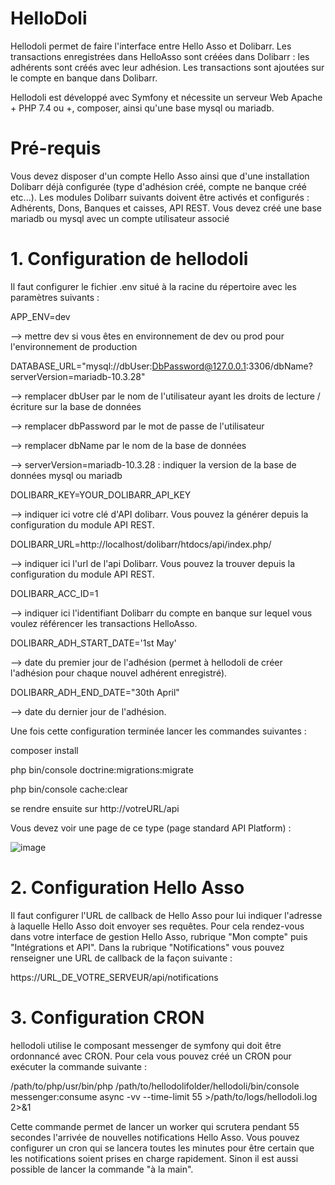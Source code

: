 # HelloDoli

Hellodoli permet de faire l'interface entre Hello Asso et Dolibarr. Les transactions enregistrées dans HelloAsso sont créées dans Dolibarr : les adhérents sont créés avec leur adhésion. Les transactions sont ajoutées sur le compte en banque dans Dolibarr.

Hellodoli est développé avec Symfony et nécessite un serveur Web Apache + PHP 7.4 ou +, composer, ainsi qu'une base mysql ou mariadb.

# Pré-requis

Vous devez disposer d'un compte Hello Asso ainsi que d'une installation Dolibarr déjà configurée (type d'adhésion créé, compte ne banque créé etc...).
Les modules Dolibarr suivants doivent être activés et configurés : Adhérents, Dons, Banques et caisses, API REST.
Vous devez créé une base mariadb ou mysql avec un compte utilisateur associé

# 1. Configuration de hellodoli 

Il faut configurer le fichier .env situé à la racine du répertoire avec les paramètres suivants : 

APP_ENV=dev 

--> mettre dev si vous êtes en environnement de dev ou prod pour l'environnement de production

DATABASE_URL="mysql://dbUser:DbPassword@127.0.0.1:3306/dbName?serverVersion=mariadb-10.3.28"

--> remplacer dbUser par le nom de l'utilisateur ayant les droits de lecture / écriture sur la base de données

--> remplacer dbPassword par le mot de passe de l'utilisateur

--> remplacer dbName par le nom de la base de données

--> serverVersion=mariadb-10.3.28 : indiquer la version de la base de données mysql ou mariadb

DOLIBARR_KEY=YOUR_DOLIBARR_API_KEY

--> indiquer ici votre clé d'API dolibarr. Vous pouvez la générer depuis la configuration du module API REST.

DOLIBARR_URL=http://localhost/dolibarr/htdocs/api/index.php/

--> indiquer ici l'url de l'api Dolibarr. Vous pouvez la trouver depuis la configuration du module API REST.

DOLIBARR_ACC_ID=1

--> indiquer ici l'identifiant Dolibarr du compte en banque sur lequel vous voulez référencer les transactions HelloAsso.

DOLIBARR_ADH_START_DATE='1st May'

--> date du premier jour de l'adhésion (permet à hellodoli de créer l'adhésion pour chaque nouvel adhérent enregistré).

DOLIBARR_ADH_END_DATE="30th April"

--> date du dernier jour de l'adhésion.

Une fois cette configuration terminée lancer les commandes suivantes : 

composer install

php bin/console doctrine:migrations:migrate

php bin/console cache:clear

se rendre ensuite sur http://votreURL/api

Vous devez voir une page de ce type (page standard API Platform) : 

![image](https://user-images.githubusercontent.com/10023914/137630477-606c924a-baa1-4d0d-94d3-f77b5d00bf01.png)

# 2. Configuration Hello Asso

Il faut configurer l'URL de callback de Hello Asso pour lui indiquer l'adresse à laquelle Hello Asso doit envoyer ses requêtes. Pour cela rendez-vous dans votre interface de gestion Hello Asso, rubrique "Mon compte" puis "Intégrations et API". Dans la rubrique "Notifications" vous pouvez renseigner une URL de callback de la façon suivante : 

https://URL_DE_VOTRE_SERVEUR/api/notifications

# 3. Configuration CRON

hellodoli utilise le composant messenger de symfony qui doit être ordonnancé avec CRON. Pour cela vous pouvez créé un CRON pour exécuter la commande suivante : 

/path/to/php/usr/bin/php /path/to/hellodolifolder/hellodoli/bin/console messenger:consume async -vv --time-limit 55 >/path/to/logs/hellodoli.log 2>&1

Cette commande permet de lancer un worker qui scrutera pendant 55 secondes l'arrivée de nouvelles notifications Hello Asso. Vous pouvez configurer un cron qui se lancera toutes les minutes pour être certain que les notifications soient prises en charge rapidement.
Sinon il est aussi possible de lancer la commande "à la main".



